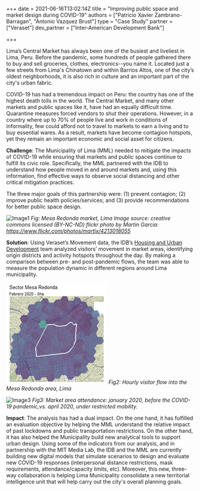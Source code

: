+++
date = 2021-06-16T13:02:14Z
title = "Improving public space and market design during COVID-19"
authors = ["Patricio Xavier Zambrano-Barragan", "Antonio Vazquez Brust"]
type = "Case Study"
partner = ["Veraset"]
dev_partner = ["Inter-American Development Bank"]

+++


Lima’s Central Market has always been one of the busiest and liveliest in Lima, Peru. Before the pandemic, some hundreds of people gathered there to buy and sell groceries, clothes, electronics--you name it. Located just a few streets from Lima's Chinatown and within Barrios Altos, one of the city’s oldest neighborhoods, it is also rich in culture and an important part of the city's urban fabric.

COVID-19 has had a tremendous impact on Peru: the country has one of the highest death tolls in the world. The Central Market, and many other markets and public spaces like it, have had an equally difficult time. Quarantine measures forced vendors to shut their operations. However, in a country where up to 70% of people live and work in conditions of informality, few could afford not to travel to markets to earn a living and to buy essential wares. As a result, markets have become contagion hotspots, yet they remain an important economic and social asset for citizens. 

**Challenge**: The Municipality of Lima (MML) needed to mitigate the impacts of COVID-19 while ensuring that markets and public spaces continue to fulfill its civic role. Specifically, the MML partnered with the IDB to understand how people moved in and around markets and, using this information, find effective ways to observe social distancing and other critical mitigation practices. 

The three major goals of this partnership were: (1) prevent contagion; (2) improve public health policies/services; and (3) provide recommendations for better public space design.

![Image1](/Improving-public-space-and-market1.jpeg)
_Fig: Mesa Redonda market, Lima_
_Image source: creative commons licensed (BY-NC-ND) flickr photo by Martin Garcia: https://www.flickr.com/photos/martix/4213018055_


**Solution**: Using Veraset’s Movement data, the IDB’s [Housing and Urban Development](https://www.iadb.org/en/urban-development-and-housing/housing-and-urban-development) team analyzed visitors’ movement in market areas, identifying origin districts and activity hotspots throughout the day. By making a comparison between pre- and post-pandemic flows, the team was able to measure the population dynamic in different regions around Lima municipality. 


![Image2](/Improving-public-space-and-market2.gif)
_Fig2: Hourly visitor flow into the Mesa Redonda area, Lima_

![Image3](/Improving-public-space-and-market3.jpeg)
_Fig3: Market area attendance: january 2020, before the COVID-19 pandemic,vs. april 2020, under restricted mobility._

**Impact**: The analysis has had a dual impact. On the one hand, it has fulfilled an evaluation objective by helping the MML understand the relative impact of past lockdowns and public transportation restrictions. On the other hand, it has also helped the Municipality build new analytical tools to support urban design. Using some of the indicators from our analysis, and in partnership with the MIT Media Lab, the IDB and the MML are currently building new digital models that simulate scenarios to design and evaluate new COVID-19 responses (interpersonal distance restrictions, mask requirements, attendance/capacity limits, etc). Moreover, this new, three-way collaboration is helping Lima Municipality consolidate a new territorial intelligence unit that will help carry out the city's overall planning goals.






